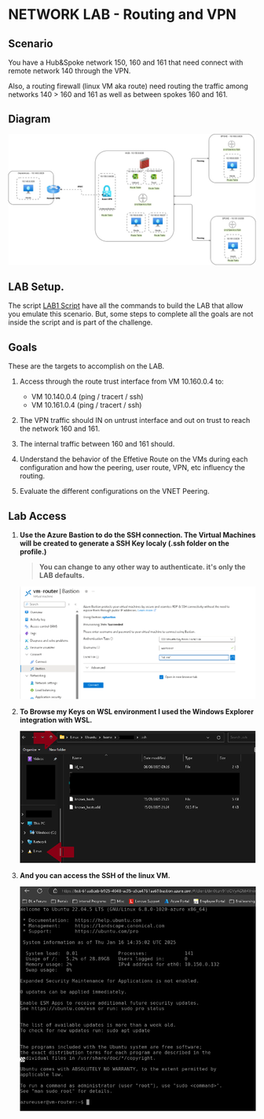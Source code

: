 # NETWORK LAB - Routing and VPN

## Scenario

You have a Hub&Spoke network 150, 160 and 161 that need connect with remote network 140 through the VPN.

Also, a routing firewall (linux VM aka route) need routing the traffic among networks 140 > 160 and 161 as well as between spokes 160 and 161.

## Diagram

![alt text](./images/lab1-diag.jpg)

## LAB Setup. 

The script [LAB1 Script](lab1-script.sh) have all the commands to build the LAB that allow you emulate this scenario. But, some steps to complete all the goals are not inside the script and is part of the challenge. 

## Goals

These are the targets to accomplish on the LAB.

1. Access through the route trust interface from VM 10.160.0.4 to:
    + VM 10.140.0.4 (ping / tracert / ssh)
    + VM 10.161.0.4 (ping / tracert / ssh)

2. The VPN traffic should IN on untrust interface and out on trust to reach the network 160 and 161.

3. The internal traffic between 160 and 161 should.

4. Understand the behavior of the Effetive Route on the VMs during each configuration and how the peering, user route, VPN, etc influency the routing.

5. Evaluate the different configurations on the VNET Peering.

## Lab Access 

1. **Use the Azure Bastion to do the SSH connection. The Virtual Machines will be created to generate a SSH Key localy (.ssh folder on the profile.)**

    > **You can change to any other way to authenticate. it's only the LAB defaults.**

    ![alt text](./images/lab1-1.png)


2. **To Browse my Keys on WSL environment I used the Windows Explorer integration with WSL.**

    ![alt text](./images/lab1-2.png)


3. **And you can access the SSH of the linux VM.**

    ![alt text](./images/lab1-3.png)